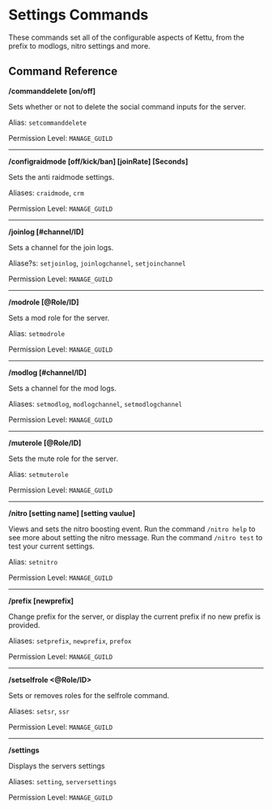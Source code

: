 # Settings Commands

These commands set all of the configurable aspects of Kettu, from the prefix to modlogs, nitro settings and more.

## Command Reference

**/commanddelete [on/off]**

Sets whether or not to delete the social command inputs for the server.

Alias: `setcommanddelete`

Permission Level: `MANAGE_GUILD`

-----------

**/configraidmode [off/kick/ban] [joinRate] [Seconds]**

Sets the anti raidmode settings.

Aliases: `craidmode`, `crm`

Permission Level: `MANAGE_GUILD`

-----------

**/joinlog [#channel/ID]**

Sets a channel for the join logs.

Aliase?s: `setjoinlog`, `joinlogchannel`, `setjoinchannel`

Permission Level: `MANAGE_GUILD`

----------

**/modrole [@Role/ID]**

Sets a mod role for the server.

Alias: `setmodrole`

Permission Level: `MANAGE_GUILD`

-----------

**/modlog [#channel/ID]**

Sets a channel for the mod logs.

Aliases: `setmodlog`, `modlogchannel`, `setmodlogchannel`

Permission Level: `MANAGE_GUILD`

-----------

**/muterole [@Role/ID]**

Sets the mute role for the server.

Alias: `setmuterole`

Permission Level: `MANAGE_GUILD`

-----------

**/nitro [setting name] [setting vaulue]**

Views and sets the nitro boosting event. Run the command `/nitro help` to see more about setting the nitro message. Run the command `/nitro test` to test your current settings.

Alias: `setnitro`

Permission Level: `MANAGE_GUILD`

-----------

**/prefix [newprefix]**

Change prefix for the server, or display the current prefix if no new prefix is provided.

Aliases: `setprefix`, `newprefix`, `prefox`

Permission Level: `MANAGE_GUILD`

-----------

**/setselfrole <@Role/ID>**

Sets or removes roles for the selfrole command.

Aliases: `setsr`, `ssr`

Permission Level: `MANAGE_GUILD`

-----------

**/settings**

Displays the servers settings

Aliases: `setting`, `serversettings`

Permission Level: `MANAGE_GUILD`